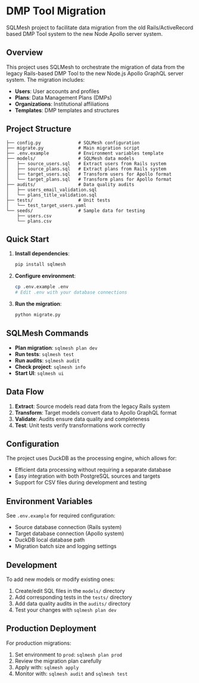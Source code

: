 # DMP Tool Migration

SQLMesh project to facilitate data migration from the old Rails/ActiveRecord based DMP Tool system to the new Node Apollo server system.

## Overview

This project uses SQLMesh to orchestrate the migration of data from the legacy Rails-based DMP Tool to the new Node.js Apollo GraphQL server system. The migration includes:

- **Users**: User accounts and profiles
- **Plans**: Data Management Plans (DMPs)
- **Organizations**: Institutional affiliations
- **Templates**: DMP templates and structures

## Project Structure

```
├── config.py              # SQLMesh configuration
├── migrate.py             # Main migration script
├── .env.example           # Environment variables template
├── models/                # SQLMesh data models
│   ├── source_users.sql   # Extract users from Rails system
│   ├── source_plans.sql   # Extract plans from Rails system
│   ├── target_users.sql   # Transform users for Apollo format
│   └── target_plans.sql   # Transform plans for Apollo format
├── audits/                # Data quality audits
│   ├── users_email_validation.sql
│   └── plans_title_validation.sql
├── tests/                 # Unit tests
│   └── test_target_users.yaml
└── seeds/                 # Sample data for testing
    ├── users.csv
    └── plans.csv
```

## Quick Start

1. **Install dependencies**:
   ```bash
   pip install sqlmesh
   ```

2. **Configure environment**:
   ```bash
   cp .env.example .env
   # Edit .env with your database connections
   ```

3. **Run the migration**:
   ```bash
   python migrate.py
   ```

## SQLMesh Commands

- **Plan migration**: `sqlmesh plan dev`
- **Run tests**: `sqlmesh test`
- **Run audits**: `sqlmesh audit`
- **Check project**: `sqlmesh info`
- **Start UI**: `sqlmesh ui`

## Data Flow

1. **Extract**: Source models read data from the legacy Rails system
2. **Transform**: Target models convert data to Apollo GraphQL format
3. **Validate**: Audits ensure data quality and completeness
4. **Test**: Unit tests verify transformations work correctly

## Configuration

The project uses DuckDB as the processing engine, which allows for:
- Efficient data processing without requiring a separate database
- Easy integration with both PostgreSQL sources and targets
- Support for CSV files during development and testing

## Environment Variables

See `.env.example` for required configuration:
- Source database connection (Rails system)
- Target database connection (Apollo system)
- DuckDB local database path
- Migration batch size and logging settings

## Development

To add new models or modify existing ones:

1. Create/edit SQL files in the `models/` directory
2. Add corresponding tests in the `tests/` directory
3. Add data quality audits in the `audits/` directory
4. Test your changes with `sqlmesh plan dev`

## Production Deployment

For production migrations:

1. Set environment to `prod`: `sqlmesh plan prod`
2. Review the migration plan carefully
3. Apply with: `sqlmesh apply`
4. Monitor with: `sqlmesh audit` and `sqlmesh test`
